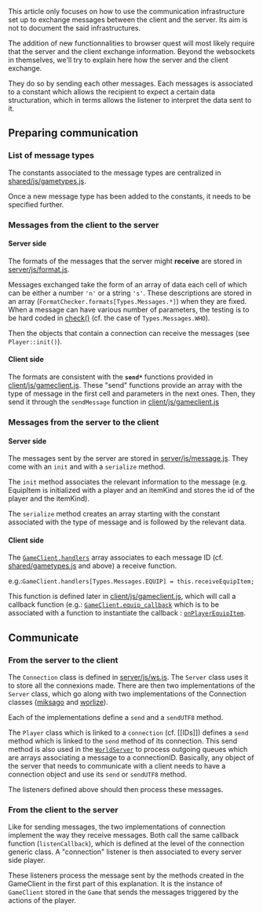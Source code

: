 This article only focuses on how to use the communication infrastructure set up to exchange messages between the client and the server. Its aim is not to document the said infrastructures.

The addition of new functionnalities to browser quest will most likely require that the server and the client exchange information. Beyond the websockets in themselves, we'll try to explain here how the server and the client exchange.

They do so by sending each other messages. Each messages is associated to a constant which allows the recipient to expect a certain data structuration, which in terms allows the listener to interpret the data sent to it.

## Preparing communication
### List of message types
The constants associated to the message types are centralized in [shared/js/gametypes.js](https://github.com/browserquest/BrowserQuest/blob/master/shared/js/gametypes.js#L3).

Once a new message type has been added to the constants, it needs to be specified further.

### Messages from the client to the server
#### Server side
The formats of the messages that the server might **receive** are stored in [server/js/format.js](https://github.com/browserquest/BrowserQuest/blob/master/server/js/format.js).

Messages exchanged take the form of an array of data each cell of which can be either a number `'n'` or a string `'s'`. These descriptions are stored in an array (`FormatChecker.formats[Types.Messages.*]`) when they are fixed. When a message can have various number of parameters, the testing is to be hard coded in [check()](https://github.com/browserquest/BrowserQuest/blob/master/server/js/format.js#L23) (cf. the case of `Types.Messages.WHO`).

Then the objects that contain a connection can receive the messages (see `Player::init()`).

#### Client side
The formats are consistent with the **`send*`** functions provided in [client/js/gameclient.js](https://github.com/browserquest/BrowserQuest/blob/master/client/js/gameclient.js#L467). These "send" functions provide an array with the type of message in the first cell and parameters in the next ones. Then, they send it through the `sendMessage` function in [client/js/gameclient.js](https://github.com/browserquest/BrowserQuest/blob/master/client/js/gameclient.js#L110)

### Messages from the server to the client
#### Server side
The messages sent by the server are stored in 
[server/js/message.js](https://github.com/browserquest/BrowserQuest/blob/master/server/js/message.js#L92). They come with an `init` and with a `serialize` method.

The `init` method associates the relevant information to the message (e.g. EquipItem is initialized with a player and an itemKind and stores the id of the player and the itemKind).

The `serialize` method creates an array starting with the constant associated with the type of message and is followed by the relevant data.

#### Client side
The [`GameClient.handlers`](https://github.com/browserquest/BrowserQuest/blob/master/client/js/gameclient.js#L14) array associates to each message ID (cf. [shared/gametypes.js](https://github.com/browserquest/BrowserQuest/blob/master/shared/js/gametypes.js#L3) and above) a receive function.

e.g.:`GameClient.handlers[Types.Messages.EQUIP] = this.receiveEquipItem;`

This function is defined later in [client/js/gameclient.js](https://github.com/browserquest/BrowserQuest/blob/master/client/js/gameclient.js#L164), which will call a callback function (e.g.: [`GameClient.equip_callback`](https://github.com/browserquest/BrowserQuest/blob/master/client/js/gameclient.js#L288) which is to be associated with a function to instantiate the callback : [`onPlayerEquipItem`](https://github.com/browserquest/BrowserQuest/blob/master/client/js/gameclient.js#L419).

## Communicate
### From the server to the client
The `Connection` class is defined in [server/js/ws.js](https://github.com/browserquest/BrowserQuest/blob/master/server/js/ws.js#L54). The `Server` class uses it to store all the connexions made.
There are then two implementations of the `Server` class, which go along with two implementations of the Connection classes ([miksago](https://github.com/miksago/node-websocket-server) and [worlize](https://github.com/Worlize/WebSocket-Node)).

Each of the implementations define a `send` and a `sendUTF8` method.

The `Player` class which is linked to a `connection` (cf. [[IDs]]) defines a `send` method which is linked to the `send` method of its connection. This send method is also used in the [`WorldServer`](https://github.com/browserquest/BrowserQuest/blob/master/server/js/worldserver.js#L315) to process outgoing queues which are arrays associating a message to a connectionID. Basically, any object of the server that needs to communicate with a client needs to have a connection object and use its `send` or `sendUTF8` method.

The listeners defined above should then process these messages.

### From the client to the server
Like for sending messages, the two implementations of connection implement the way they receive messages. Both call the same callback function (`listenCallback`), which is defined at the level of the connection generic class. A "connection" listener is then associated to every server side player.

These listeners process the message sent by the methods created in the GameClient in the first part of this explanation. It is the instance of `GameClient` stored in the `Game` that sends the messages triggered by the actions of the player.



